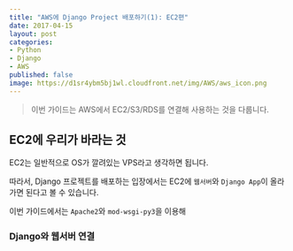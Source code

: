 ```yaml
---
title: "AWS에 Django Project 배포하기(1): EC2편"
date: 2017-04-15
layout: post
categories:
- Python
- Django
- AWS
published: false
image: https://d1sr4ybm5bj1wl.cloudfront.net/img/AWS/aws_icon.png
---
```


> 이번 가이드는 AWS에서 EC2/S3/RDS를 연결해 사용하는 것을 다룹니다.

## EC2에 우리가 바라는 것

EC2는 일반적으로 OS가 깔려있는 VPS라고 생각하면 됩니다.

따라서, Django 프로젝트를 배포하는 입장에서는 EC2에 `웹서버`와 `Django App`이 올라가면 된다고 볼 수 있습니다.

이번 가이드에서는 `Apache2`와 `mod-wsgi-py3`을 이용해 

### Django와 웹서버 연결
